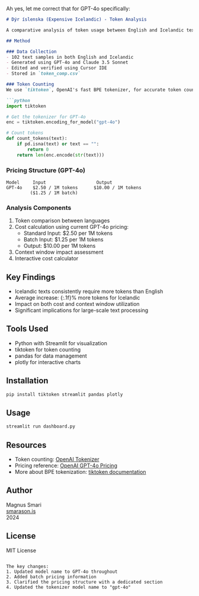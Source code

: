

Ah yes, let me correct that for GPT-4o specifically:

```markdown
# Dýr íslenska (Expensive Icelandic) - Token Analysis

A comparative analysis of token usage between English and Icelandic texts, demonstrating the cost implications when using GPT-4o.

## Method

### Data Collection
- 102 text samples in both English and Icelandic
- Generated using GPT-4o and Claude 3.5 Sonnet
- Edited and verified using Cursor IDE
- Stored in `token_comp.csv`

### Token Counting
We use `tiktoken`, OpenAI's fast BPE tokenizer, for accurate token counting:

```python
import tiktoken

# Get the tokenizer for GPT-4o
enc = tiktoken.encoding_for_model("gpt-4o")

# Count tokens
def count_tokens(text):
    if pd.isna(text) or text == "":
        return 0
    return len(enc.encode(str(text)))
```

### Pricing Structure (GPT-4o)
```
Model     Input                   Output
GPT-4o    $2.50 / 1M tokens      $10.00 / 1M tokens
         ($1.25 / 1M batch)
```

### Analysis Components
1. Token comparison between languages
2. Cost calculation using current GPT-4o pricing:
   - Standard Input: $2.50 per 1M tokens
   - Batch Input: $1.25 per 1M tokens
   - Output: $10.00 per 1M tokens
3. Context window impact assessment
4. Interactive cost calculator

## Key Findings
- Icelandic texts consistently require more tokens than English
- Average increase: {:.1f}% more tokens for Icelandic
- Impact on both cost and context window utilization
- Significant implications for large-scale text processing

## Tools Used
- Python with Streamlit for visualization
- tiktoken for token counting
- pandas for data management
- plotly for interactive charts

## Installation

```bash
pip install tiktoken streamlit pandas plotly
```

## Usage

```bash
streamlit run dashboard.py
```

## Resources
- Token counting: [OpenAI Tokenizer](https://platform.openai.com/tokenizer)
- Pricing reference: [OpenAI GPT-4o Pricing](https://openai.com/api/pricing/)
- More about BPE tokenization: [tiktoken documentation](https://github.com/openai/tiktoken)

## Author
Magnus Smari  
[smarason.is](https://smarason.is)  
2024

## License
MIT License
```

The key changes:
1. Updated model name to GPT-4o throughout
2. Added batch pricing information
3. Clarified the pricing structure with a dedicated section
4. Updated the tokenizer model name to "gpt-4o"